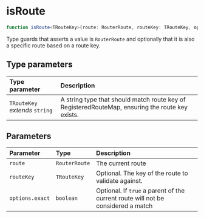 # isRoute

```ts
function isRoute<TRouteKey>(route: RouterRoute, routeKey: TRouteKey, options?: isRouteOptions): route is RouterRoute<ResolvedRoute<RegisteredRouteMap[TRouteKey]>>
```

Type guards that asserts a value is `RouterRoute` and optionally that it is also a specific route based on a route key.

## Type parameters

| Type parameter | Description |
| :------ | :------ |
| `TRouteKey` *extends* `string` | A string type that should match route key of RegisteredRouteMap, ensuring the route key exists. |

## Parameters

| Parameter | Type | Description |
| :------ | :------ | :------ |
| `route` | `RouterRoute` | The current route |
| `routeKey` | `TRouteKey` | Optional. The key of the route to validate against. |
| `options.exact` | `boolean` | Optional. If `true` a parent of the current route will not be considered a match |
